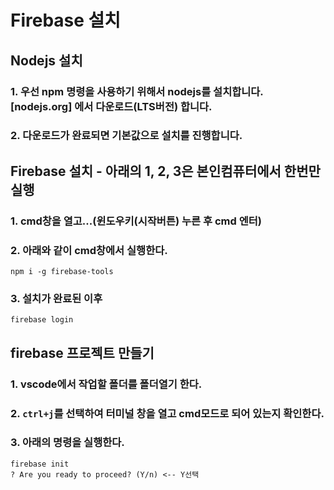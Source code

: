 # Firebase 설치

## Nodejs 설치
### 1. 우선 npm 명령을 사용하기 위해서 nodejs를 설치합니다. [nodejs.org] 에서 다운로드(LTS버전) 합니다.
### 2. 다운로드가 완료되면 기본값으로 설치를 진행합니다.

## Firebase 설치 - 아래의 1, 2, 3은 본인컴퓨터에서 한번만 실행
### 1. cmd창을 열고...(윈도우키(시작버튼) 누른 후 cmd 엔터)
### 2. 아래와 같이 cmd창에서 실행한다.
~~~
npm i -g firebase-tools
~~~
### 3. 설치가 완료된 이후
~~~
firebase login
~~~

## firebase 프로젝트 만들기
### 1. vscode에서 작업할 폴더를 폴더열기 한다.
### 2. `ctrl+j`를 선택하여 터미널 창을 열고 cmd모드로 되어 있는지 확인한다.
### 3. 아래의 명령을 실행한다.
~~~
firebase init
? Are you ready to proceed? (Y/n) <-- Y선택
~~~